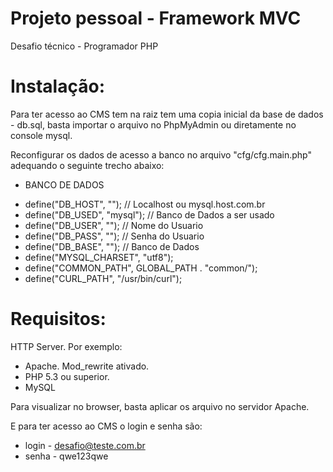 # Projeto pessoal - Framework MVC
Desafio técnico - Programador PHP

# Instalação:
Para ter acesso ao CMS tem na raiz tem uma copia inicial da base de dados - db.sql, basta importar o arquivo no PhpMyAdmin ou diretamente no console mysql.

Reconfigurar os dados de acesso a banco no arquivo "cfg/cfg.main.php" adequando o seguinte trecho abaixo:

* BANCO DE DADOS
- define("DB_HOST", "");            // Localhost ou mysql.host.com.br
- define("DB_USED", "mysql");       // Banco de Dados a ser usado
- define("DB_USER", "");            // Nome do Usuario
- define("DB_PASS", "");            // Senha do Usuario
- define("DB_BASE", "");            // Banco de Dados
- define("MYSQL_CHARSET", "utf8");  
- define("COMMON_PATH", GLOBAL_PATH . "common/");
- define("CURL_PATH", "/usr/bin/curl");

# Requisitos:
HTTP Server. Por exemplo: 
- Apache. Mod_rewrite ativado.
- PHP 5.3 ou superior.
- MySQL

Para visualizar no browser, basta aplicar os arquivo no servidor Apache. 

E para ter acesso ao CMS o login e senha são: 
- login - desafio@teste.com.br 
- senha - qwe123qwe
